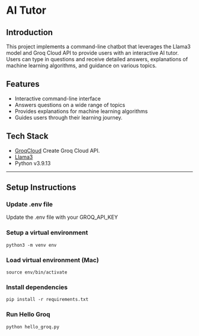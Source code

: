 # AI Tutor

## Introduction
This project implements a command-line chatbot that leverages the Llama3 model and Groq Cloud API to provide users with an interactive AI tutor. Users can type in questions and receive detailed answers, explanations of machine learning algorithms, and guidance on various topics.

## Features
- Interactive command-line interface
- Answers questions on a wide range of topics
- Provides explanations for machine learning algorithms
- Guides users through their learning journey.
  
## Tech Stack

- [GroqCloud](https://console.groq.com/login) Create Groq Cloud API.
- [Llama3](https://llama.meta.com/llama3/)
- Python v3.9.13
---

## Setup Instructions

### Update .env file

Update the .env file with your GROQ_API_KEY

### Setup a virtual environment

`python3 -m venv env`

### Load virtual environment (Mac)

`source env/bin/activate`

### Install dependencies

`pip install -r requirements.txt`

### Run Hello Groq

`python hello_groq.py`



